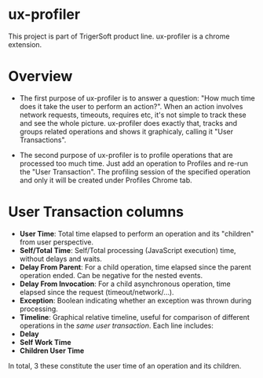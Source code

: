 # ux-profiler

This project is part of TrigerSoft product line. ux-profiler is a chrome extension.

# Overview

* The first purpose of ux-profiler is to answer a question: "How much time does it take the user to perform an action?". When an action involves network requests, timeouts, requires etc, it's not simple to track these and see the whole picture. ux-profiler does exactly that, tracks and groups related operations and shows it graphicaly, calling it "User Transactions".

* The second purpose of ux-profiler is to profile operations that are processed too much time. Just add an operation to Profiles and re-run the "User Transaction". The profiling session of the specified operation and only it will be created under Profiles Chrome tab.

# User Transaction columns

* **User Time**: Total time elapsed to perform an operation and its "children" from user perspective.
* **Self/Total Time**: Self/Total processing (JavaScript execution) time, without delays and waits.
* **Delay From Parent**: For a child operation, time elapsed since the parent operation ended. Can be negative for the nested events.
*  **Delay From Invocation**: For a child asynchronous operation, time elapsed since the request (timeout/network/...).
*  **Exception**: Boolean indicating whether an exception was thrown during processing.
*  **Timeline**: Graphical relative timeline, useful for comparison of different operations in the _same user transaction_. Each line includes:
 * **Delay**
 * **Self Work Time**
 * **Children User Time**
 
 In total, 3 these constitute the user time of an operation and its children.
